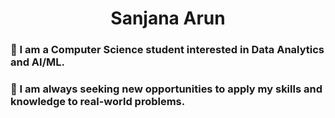 <h1 align = "center" >Sanjana Arun</h1>

### 🏫 I am a Computer Science student interested in Data Analytics and AI/ML. 
### 🤔 I am always seeking new opportunities to apply my skills and knowledge to real-world problems.

<!--
**sanslab22/sanslab22** is a ✨ _special_ ✨ repository because its `README.md` (this file) appears on your GitHub profile.

Here are some ideas to get you started:

- 🔭 I’m currently working on ...
- 🌱 I’m currently learning ...
- 👯 I’m looking to collaborate on ...
- 🤔 I’m looking for help with ...
- 💬 Ask me about ...
- 📫 How to reach me: ...
- 😄 Pronouns: ...
- ⚡ Fun fact: ...
-->
